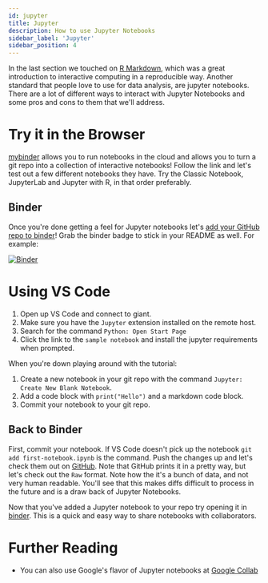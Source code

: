 ```yaml
---
id: jupyter
title: Jupyter
description: How to use Jupyter Notebooks
sidebar_label: 'Jupyter'
sidebar_position: 4
---
```


In the last section we touched on [R Markdown](./documentation#r-markdown),
which was a great introduction to interactive computing in a reproducible way.
Another standard that people love to use for data analysis, are jupyter
notebooks. There are a lot of different ways to interact with Jupyter Notebooks
and some pros and cons to them that we'll address.

# Try it in the Browser

[mybinder](https://jupyter.org/try) allows you to run notebooks in the cloud and
allows you to turn a git repo into a collection of interactive notebooks! Follow
the link and let's test out a few different notebooks they have. Try the Classic
Notebook, JupyterLab and Jupyter with R, in that order preferably.

## Binder

Once you're done getting a feel for Jupyter notebooks let's [add your GitHub
repo to binder](https://mybinder.org/)! Grab the binder badge to stick in your
README as well. For example:

[![Binder](https://mybinder.org/badge_logo.svg)](https://mybinder.org/v2/gh/hxf190002/ag-intro.git/HEAD)

# Using VS Code

1. Open up VS Code and connect to giant.
2. Make sure you have the `Jupyter` extension installed on the remote host.
3. Search for the command `Python: Open Start Page`
4. Click the link to the `sample notebook` and install the jupyter requirements
   when prompted.

When you're down playing around with the tutorial:

1. Create a new notebook in your git repo with the command `Jupyter: Create New Blank Notebook`.
2. Add a code block with `print("Hello")` and a markdown code block.
3. Commit your notebook to your git repo.


## Back to Binder

First, commit your notebook. If VS Code doesn't pick up the notebook `git add
first-notebook.ipynb` is the command. Push the changes up and let's check them
out on
[GitHub](https://github.com/Emiller88/ag-intro/blob/make/first-notebook.ipynb).
Note that GitHub prints it in a pretty way, but let's check out the `Raw`
format. Note how the it's a bunch of data, and not very human readable. You'll
see that this makes diffs difficult to process in the future and is a draw back
of Jupyter Notebooks.

Now that you've added a Jupyter notebook to your repo try opening it in
[binder](https://mybinder.org/). This is a quick and easy way to share notebooks
with collaborators.

# Further Reading

- You can also use Google's flavor of Jupyter notebooks at [Google
  Collab](https://colab.research.google.com/notebooks/intro.ipynb)
